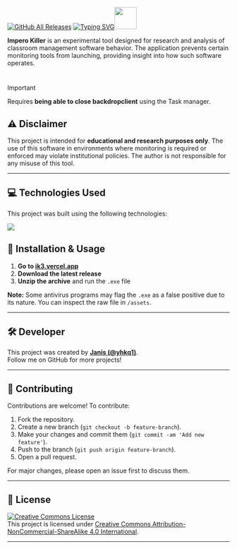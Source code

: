 [![GitHub All Releases](https://img.shields.io/github/downloads/yhkq1/ImperoKiller/total?style=for-the-badge)](https://github.com/yhkq1/ImperoKiller/releases)
[![Typing SVG](https://readme-typing-svg.herokuapp.com?color=%2336BCF7&center=true&vCenter=true&width=600&lines=Impero+Killer)](https://git.io/typing-svg)<img src="https://i.ibb.co/CsmWjSDw/IMG-20250301-WA0000.jpg" style="width: 50px; height: 50px">

**Impero Killer** is an experimental tool designed for research and analysis of classroom management software behavior. The application prevents certain monitoring tools from launching, providing insight into how such software operates.

#

> [!Important]
> Requires **being able to close backdropclient** using the Task manager.

## ⚠️ Disclaimer
This project is intended for **educational and research purposes only**. The use of this software in environments where monitoring is required or enforced may violate institutional policies. The author is not responsible for any misuse of this tool.

---

## 💻 Technologies Used
This project was built using the following technologies:

<img src="https://skillicons.dev/icons?i=github,windows,powershell,net&perline=13">

## 🏁 Installation & Usage
1. **Go to [ik3.vercel.app](https://ik3.vercel.app/)**
2. **Download the latest release**
3. **Unzip the archive** and run the `.exe` file

**Note:** Some antivirus programs may flag the `.exe` as a false positive due to its nature. You can inspect the raw file in `/assets`.

---

## 🛠️ Developer
This project was created by **[Janis (@yhkq1)](https://github.com/yhkq1)**.  
Follow me on GitHub for more projects!

---

## 🤝 Contributing
Contributions are welcome! To contribute:

1. Fork the repository.
2. Create a new branch (`git checkout -b feature-branch`).
3. Make your changes and commit them (`git commit -am 'Add new feature'`).
4. Push to the branch (`git push origin feature-branch`).
5. Open a pull request.

For major changes, please open an issue first to discuss them.

---

## 📜 License

[![Creative Commons License](https://mirrors.creativecommons.org/presskit/icons/cc.svg?ref=chooser-v1)](https://creativecommons.org/licenses/by-nc-sa/4.0/?ref=chooser-v1)  
This project is licensed under [Creative Commons Attribution-NonCommercial-ShareAlike 4.0 International](https://creativecommons.org/licenses/by-nc-sa/4.0/?ref=chooser-v1).

---
